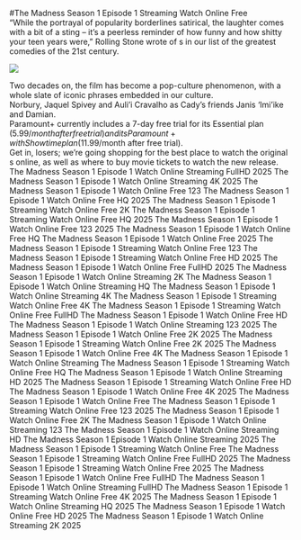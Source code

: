 #The Madness Season 1 Episode 1 Streaming Watch Online Free  
“While the portrayal of popularity borderlines satirical, the laughter comes with a bit of a sting – it’s a peerless reminder of how funny and how shitty your teen years were,” Rolling Stone wrote of s in our list of the greatest comedies of the 21st century.  
  
[![](https://i.imgur.com/qSNzIqt.png)](https://movie.rssnews.media/BiShymwQ.php)  
  
Two decades on, the film has become a pop-culture phenomenon, with a whole slate of iconic phrases embedded in our culture.  
Norbury, Jaquel Spivey and Auli’i Cravalho as Cady’s friends Janis ‘Imi’ike and Damian.  
Paramount+ currently includes a 7-day free trial for its Essential plan ($5.99/month after free trial) and its Paramount+ with Showtime plan ($11.99/month after free trial).  
Get in, losers; we’re going shopping for the best place to watch the original s online, as well as where to buy movie tickets to watch the new release.  
The Madness Season 1 Episode 1 Watch Online Streaming FullHD 2025
The Madness Season 1 Episode 1 Watch Online Streaming 4K 2025
The Madness Season 1 Episode 1 Watch Online Free 123
The Madness Season 1 Episode 1 Watch Online Free HQ 2025
The Madness Season 1 Episode 1 Streaming Watch Online Free 2K
The Madness Season 1 Episode 1 Streaming Watch Online Free HQ 2025
The Madness Season 1 Episode 1 Watch Online Free 123 2025
The Madness Season 1 Episode 1 Watch Online Free HQ
The Madness Season 1 Episode 1 Watch Online Free 2025
The Madness Season 1 Episode 1 Streaming Watch Online Free 123
The Madness Season 1 Episode 1 Streaming Watch Online Free HD 2025
The Madness Season 1 Episode 1 Watch Online Free FullHD 2025
The Madness Season 1 Episode 1 Watch Online Streaming 2K
The Madness Season 1 Episode 1 Watch Online Streaming HQ
The Madness Season 1 Episode 1 Watch Online Streaming 4K
The Madness Season 1 Episode 1 Streaming Watch Online Free 4K
The Madness Season 1 Episode 1 Streaming Watch Online Free FullHD
The Madness Season 1 Episode 1 Watch Online Free HD
The Madness Season 1 Episode 1 Watch Online Streaming 123 2025
The Madness Season 1 Episode 1 Watch Online Free 2K 2025
The Madness Season 1 Episode 1 Streaming Watch Online Free 2K 2025
The Madness Season 1 Episode 1 Watch Online Free 4K
The Madness Season 1 Episode 1 Watch Online Streaming
The Madness Season 1 Episode 1 Streaming Watch Online Free HQ
The Madness Season 1 Episode 1 Watch Online Streaming HD 2025
The Madness Season 1 Episode 1 Streaming Watch Online Free HD
The Madness Season 1 Episode 1 Watch Online Free 4K 2025
The Madness Season 1 Episode 1 Watch Online Free
The Madness Season 1 Episode 1 Streaming Watch Online Free 123 2025
The Madness Season 1 Episode 1 Watch Online Free 2K
The Madness Season 1 Episode 1 Watch Online Streaming 123
The Madness Season 1 Episode 1 Watch Online Streaming HD
The Madness Season 1 Episode 1 Watch Online Streaming 2025
The Madness Season 1 Episode 1 Streaming Watch Online Free
The Madness Season 1 Episode 1 Streaming Watch Online Free FullHD 2025
The Madness Season 1 Episode 1 Streaming Watch Online Free 2025
The Madness Season 1 Episode 1 Watch Online Free FullHD
The Madness Season 1 Episode 1 Watch Online Streaming FullHD
The Madness Season 1 Episode 1 Streaming Watch Online Free 4K 2025
The Madness Season 1 Episode 1 Watch Online Streaming HQ 2025
The Madness Season 1 Episode 1 Watch Online Free HD 2025
The Madness Season 1 Episode 1 Watch Online Streaming 2K 2025